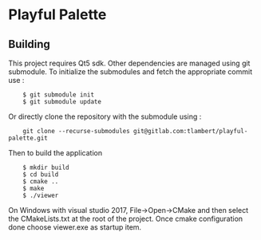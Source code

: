 # Playful Palette
## Building

This project requires Qt5 sdk.
Other dependencies are managed using git submodule.
To initialize the submodules and fetch the appropriate commit use :

```
    $ git submodule init
    $ git submodule update
```

Or directly clone the repository with the submodule using :

```
    git clone --recurse-submodules git@gitlab.com:tlambert/playful-palette.git
```



Then to build the application
```
    $ mkdir build
    $ cd build
    $ cmake ..
    $ make
	$ ./viewer
```

On Windows with visual studio 2017, File->Open->CMake and then select the CMakeLists.txt at the root of the project.
Once cmake configuration done choose viewer.exe as startup item.